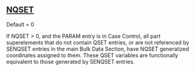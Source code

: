 ## [NQSET](https://nexus.hexagon.com/documentationcenter/bundle/MSC_Nastran_2022.4/page/Nastran_Combined_Book/qrg/parameters/TOC.NQSET.xhtml)

Default = 0

If NQSET > 0, and the PARAM entry is in Case Control, all part superelements that do not contain QSET entries, or are not referenced by SENQSET entries in the main Bulk Data Section, have NQSET generalized coordinates assigned to them. These QSET variables are functionally equivalent to those generated by SENQSET entries.

